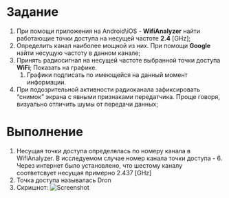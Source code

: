 # Задание

1. При помощи приложения на Android\iOS - **WifiAnalyzer** найти работающие точки доступа на несущей частоте **2.4** [GHz];
2. Определить канал наиболее мощной из них. При помощи **Google** найти несущую частоту в данном канале;
3. Принять радиосигнал на несущей частоте выбранной точки доступа **WiFi**; Показать на графике.
    1. Графики подписать по имеющейся на данный момент информации. 
4. При подозрительной активности радиоканала зафиксировать “снимок” экрана с явными признаками передатчика. Проще говоря, визуально отличить шумы от передачи данных;

# Выполнение
1. Несущая точки доступа определялась по номеру канала в WifiAnalyzer. В исследуемом случае номер канала точки доступа - 6. Через интернет было установлено, что шестому каналу соответсвует несущая примерно 2.437 [GHz]
2. Точка доступа называлась Dron
3. Скришнот: 
![Screenshot]()
